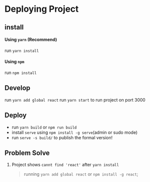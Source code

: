 # Deploying Project

## install
#### Using `yarn` (**Recommend**)
run `yarn install`

#### Using `npm` 
run `npm install`

## Develop
run `yarn add global react`
run `yarn start` to run project on port 3000

## Deploy

- run `yarn build` or `npm run build`
- install `serve` using `npm install -g serve`(admin or sudo mode)
- run `serve -s build/` to publish the formal version!


## Problem Solve
1. Project shows `cannt find 'react'` after `yarn install`

    > running `yarn add global react` or `npm install -g react`;
    

